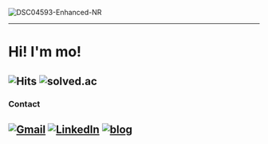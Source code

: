 ![DSC04593-Enhanced-NR](https://github.com/user-attachments/assets/446bd729-11fc-4d82-8dd0-a910586d4fb0)

---

# Hi! I'm mo!
![Hits](https://komarev.com/ghpvc/?username=mozmin)
![solved.ac](https://img.shields.io/badge/SOLVED.AC-SILVER%20I-435F7A??style=for-the-badge&Color=white)
---

### Contact
[![Gmail](https://img.shields.io/badge/Gmail-D14836?logo=gmail&logoColor=fff)](mailto:jmmo0722@gmail.com)
[![LinkedIn](https://img.shields.io/badge/LinkedIn-0A66C2?logo=linkedin&logoColor=fff)](https://www.linkedin.com/in/%EC%A0%95%EB%AF%BC-%EB%AA%A8-289504385/)
[![blog](https://img.shields.io/badge/Velog-20C997?logo=velog&logoColor=fff)](https://mozmin.tistory.com/)
---
